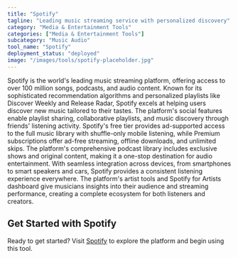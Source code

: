 ```yaml
---
title: "Spotify"
tagline: "Leading music streaming service with personalized discovery"
category: "Media & Entertainment Tools"
categories: ["Media & Entertainment Tools"]
subcategory: "Music Audio"
tool_name: "Spotify"
deployment_status: "deployed"
image: "/images/tools/spotify-placeholder.jpg"
---
```

Spotify is the world's leading music streaming platform, offering access to over 100 million songs, podcasts, and audio content. Known for its sophisticated recommendation algorithms and personalized playlists like Discover Weekly and Release Radar, Spotify excels at helping users discover new music tailored to their tastes. The platform's social features enable playlist sharing, collaborative playlists, and music discovery through friends' listening activity. Spotify's free tier provides ad-supported access to the full music library with shuffle-only mobile listening, while Premium subscriptions offer ad-free streaming, offline downloads, and unlimited skips. The platform's comprehensive podcast library includes exclusive shows and original content, making it a one-stop destination for audio entertainment. With seamless integration across devices, from smartphones to smart speakers and cars, Spotify provides a consistent listening experience everywhere. The platform's artist tools and Spotify for Artists dashboard give musicians insights into their audience and streaming performance, creating a complete ecosystem for both listeners and creators.
## Get Started with Spotify

Ready to get started? Visit [Spotify](https://spotify.com) to explore the platform and begin using this tool.
